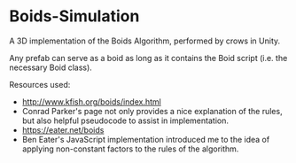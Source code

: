 # Boids-Simulation
A 3D implementation of the Boids Algorithm, performed by crows in Unity.

Any prefab can serve as a boid as long as it contains the Boid script (i.e. the necessary Boid class).

Resources used:
- http://www.kfish.org/boids/index.html
 - Conrad Parker's page not only provides a nice explanation of the rules, but also
   helpful pseudocode to assist in implementation.
- https://eater.net/boids
 - Ben Eater's JavaScript implementation introduced me to the idea of applying non-constant factors to the rules of the algorithm.
